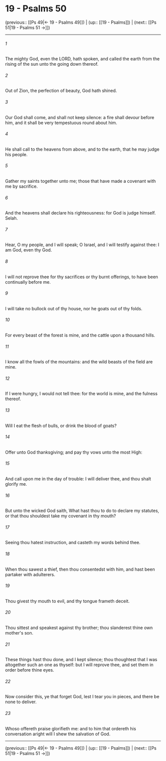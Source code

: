 # 19 - Psalms 50

(previous:: [[Ps 49|← 19 - Psalms 49]]) | (up:: [[19 - Psalms]]) | (next:: [[Ps 51|19 - Psalms 51 →]])

***


###### 1 
The mighty God, even the LORD, hath spoken, and called the earth from the rising of the sun unto the going down thereof. 

###### 2 
Out of Zion, the perfection of beauty, God hath shined. 

###### 3 
Our God shall come, and shall not keep silence: a fire shall devour before him, and it shall be very tempestuous round about him. 

###### 4 
He shall call to the heavens from above, and to the earth, that he may judge his people. 

###### 5 
Gather my saints together unto me; those that have made a covenant with me by sacrifice. 

###### 6 
And the heavens shall declare his righteousness: for God is judge himself. Selah. 

###### 7 
Hear, O my people, and I will speak; O Israel, and I will testify against thee: I am God, even thy God. 

###### 8 
I will not reprove thee for thy sacrifices or thy burnt offerings, to have been continually before me. 

###### 9 
I will take no bullock out of thy house, nor he goats out of thy folds. 

###### 10 
For every beast of the forest is mine, and the cattle upon a thousand hills. 

###### 11 
I know all the fowls of the mountains: and the wild beasts of the field are mine. 

###### 12 
If I were hungry, I would not tell thee: for the world is mine, and the fulness thereof. 

###### 13 
Will I eat the flesh of bulls, or drink the blood of goats? 

###### 14 
Offer unto God thanksgiving; and pay thy vows unto the most High: 

###### 15 
And call upon me in the day of trouble: I will deliver thee, and thou shalt glorify me. 

###### 16 
But unto the wicked God saith, What hast thou to do to declare my statutes, or that thou shouldest take my covenant in thy mouth? 

###### 17 
Seeing thou hatest instruction, and casteth my words behind thee. 

###### 18 
When thou sawest a thief, then thou consentedst with him, and hast been partaker with adulterers. 

###### 19 
Thou givest thy mouth to evil, and thy tongue frameth deceit. 

###### 20 
Thou sittest and speakest against thy brother; thou slanderest thine own mother's son. 

###### 21 
These things hast thou done, and I kept silence; thou thoughtest that I was altogether such an one as thyself: but I will reprove thee, and set them in order before thine eyes. 

###### 22 
Now consider this, ye that forget God, lest I tear you in pieces, and there be none to deliver. 

###### 23 
Whoso offereth praise glorifieth me: and to him that ordereth his conversation aright will I shew the salvation of God.

***

(previous:: [[Ps 49|← 19 - Psalms 49]]) | (up:: [[19 - Psalms]]) | (next:: [[Ps 51|19 - Psalms 51 →]])
